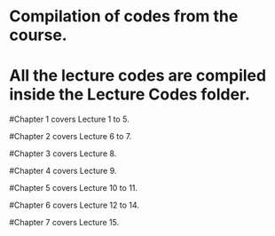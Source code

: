# Compilation of codes from the course.
# All the lecture codes are compiled inside the Lecture Codes folder.

  #Chapter 1 covers Lecture 1 to 5.
  
  #Chapter 2 covers Lecture 6 to 7.
  
  #Chapter 3 covers Lecture 8.
  
  #Chapter 4 covers Lecture 9.
  
  #Chapter 5 covers Lecture 10 to 11.
  
  #Chapter 6 covers Lecture 12 to 14.
  
  #Chapter 7 covers Lecture 15.

